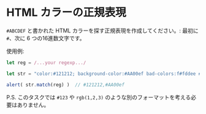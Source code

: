# HTML カラーの正規表現

`#ABCDEF` と書かれた HTML カラーを探す正規表現を作成してください。: 最初に `#`、次に 6 つの16進数文字です。

使用例:

```js
let reg = /...your regexp.../

let str = "color:#121212; background-color:#AA00ef bad-colors:f#fddee #fd2 #12345678";

alert( str.match(reg) )  // #121212,#AA00ef
```

P.S. このタスクでは `#123` や `rgb(1,2,3)` のような別のフォーマットを考える必要はありません。
